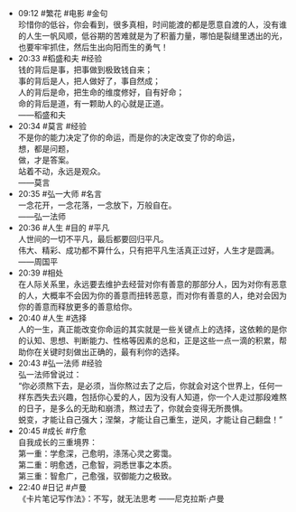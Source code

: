 
- 09:12 #繁花 #电影 #金句<br>珍惜你的低谷，你会看到，很多真相，时间能渡的都是愿意自渡的人，没有谁的人生一帆风顺，低谷期的苦难就是为了积蓄力量，哪怕是裂缝里透出的光，也要牢牢抓住，然后生出向阳而生的勇气！
- 20:33 #稻盛和夫 #经验<br>钱的背后是事，把事做到极致钱自来；<br>事的背后是人，把人做好了，事自然成；<br>人的背后是命，把生命的维度修好，自有好命；<br>命的背后是道，有一颗助人的心就是正道。<br>——稻盛和夫
- 20:34 #莫言 #经验<br>不是你的能力决定了你的命运，而是你的决定改变了你的命运，<br>想，都是问题，<br>做，才是答案。<br>站着不动，永远是观众。<br>——莫言
- 20:35 #弘一大师 #名言<br>一念花开，一念花落，一念放下，万般自在。<br>——弘一法师
- 20:36 #人生 #目的 #平凡 <br>人世间的一切不平凡，最后都要回归平凡。<br>伟大、精彩、成功都不算什么，只有把平凡生活真正过好，人生才是圆满。<br>——周国平
- 20:39 #相处<br>在人际关系里，永远要去维护去经营对你有善意的那部分人，因为对你有恶意的人，大概率不会因为你的善意而扭转恶意，而对你有善意的人，绝对会因为你的善意而释放更多的善意给你。
- 20:40 #人生 #选择<br>人的一生，真正能改变你命运的其实就是一些关键点上的选择，这依赖的是你的认知、思想、判断能力、性格等因素的总和，正是这些一点一滴的积累，帮助你在关键时刻做出正确的，最有利你的选择。
- 20:43 #弘一法师 #经验<br>弘一法师曾说过：<br>“你必须熬下去，是必须，当你熬过去了之后，你就会对这个世界上，任何一样东西失去兴趣，包括你心爱的人，因为没有人知道，你一个人走过那段难熬的日子，是多么的无助和崩溃，熬过去了，你就会变得无所畏惧。<br>蜕变，才能让自己强大；涅槃，才能让自己重生，逆风，才能让自己翻盘！”
- 20:45 #成长 #疗愈 <br>自我成长的三重境界：<br>第一重：学愈深，己愈明，涤荡心灵之雾霭。<br>第二重：明愈透，己愈智，洞悉世事之本质。<br>第三重：智愈广，己愈强，驭御能力之极致。
- 22:40 #日记 #卢曼 <br>《卡片笔记写作法》：不写，就无法思考 ——尼克拉斯·卢曼